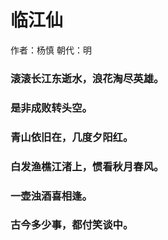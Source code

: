 # 临江仙

作者：杨慎  朝代：明

### 滚滚长江东逝水，浪花淘尽英雄。

### 是非成败转头空。

### 青山依旧在，几度夕阳红。

### 白发渔樵江渚上，惯看秋月春风。

### 一壶浊酒喜相逢。

### 古今多少事，都付笑谈中。